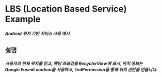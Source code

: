 # LBS (Location Based Service) Example
##### Android 위치 기반 서비스 사용 예시

## 설명
##### 사용자의 현재 위치를 얻고, 해당 좌표값을 RecyclerView에 표시, 위치 정보는 Google FusedLocation을 사용하고, TedPermission을 통해 위치 권한을 얻습니다.

